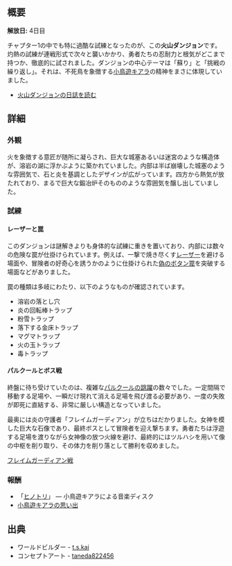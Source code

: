<!-- title: 火山ダンジョン -->
<!-- quote: どうやら私はファストフードチェーンのオーナーにまで落ちぶれてしまったようだ。 -->
<!-- chapters: 0 -->
<!-- images: (火山ダンジョン入口 概要 #1), (火山ダンジョン入口 概要 #2), (火山ダンジョン 概要 #1), (火山ダンジョン 概要 #2), (火山ダンジョン 概要 #3), (火山ダンジョン 概要 #4), (火山ダンジョン コンセプトアート), (彼らは皆溶岩で泳ごうとした), (勇者たちの探索), (ボス戦の女神像) -->
<!-- model: false -->

## 概要

**解放日:** 4日目

チャプター1の中でも特に過酷な試練となったのが、この**火山ダンジョン**です。灼熱の試練が連戦形式で次々と襲いかかり、勇者たちの忍耐力と根気がどこまで持つか、徹底的に試されました。ダンジョンの中心テーマは「蘇り」と「挑戦の繰り返し」。それは、不死鳥を象徴する[小鳥遊キアラ](#entry:kiara-entry)の精神をまさに体現していました。

- [火山ダンジョンの日誌を読む](#text:volcano-dungeon-lore)

## 詳細

### 外観

火を象徴する意匠が随所に凝らされ、巨大な城塞あるいは迷宮のような構造体が、溶岩の湖に浮かぶように築かれていました。内部は半ば崩壊した城塞のような雰囲気で、石と炎を基調としたデザインが広がっています。四方から熱気が放たれており、まるで巨大な鍛冶炉そのもののような雰囲気を醸し出していました。

### 試練

#### レーザーと罠

このダンジョンは謎解きよりも身体的な試練に重きを置いており、内部には数々の危険な罠が仕掛けられています。例えば、一撃で焼き尽くす[レーザー](https://www.youtube.com/live/N3v-MJXHQ0w?si=rFVQeKPLGv5Zumnz&t=6526)を避ける場面や、冒険者の好奇心を誘うかのように仕掛けられた[偽のボタン罠](https://www.youtube.com/live/N3v-MJXHQ0w?si=8JvYnazYsw-n5I-I&t=7215)を突破する場面などがありました。

罠の種類は多岐にわたり、以下のようなものが確認されています。

- 溶岩の落とし穴
- 炎の回転棒トラップ
- 粉雪トラップ
- 落下する金床トラップ
- マグマトラップ
- 火の玉トラップ
- 毒トラップ

#### パルクールとボス戦

終盤に待ち受けていたのは、複雑な[パルクールの跳躍](https://www.youtube.com/live/72SJQRQ7qi0?si=34q6OX2oqM_n2rX&t=15634)の数々でした。一定間隔で移動する足場や、一瞬だけ現れて消える足場を飛び渡る必要があり、一度の失敗が即死に直結する、非常に厳しい構造となっていました。

最奥には炎の守護者「フレイムガーディアン」が立ちはだかりました。女神を模した巨大な石像であり、最終ボスとして冒険者を迎え撃ちます。勇者たちは浮遊する足場を渡りながら女神像の放つ火線を避け、最終的にはツルハシを用いて像の中枢を削り取り、その体力を削り落として勝利を収めました。

[フレイムガーディアン戦](#embed:https://www.youtube.com/live/72SJQRQ7qi0?si=UymqRZv4YuWyiCbi&t=15823)

### 報酬

- 「[ヒノトリ](https://youtu.be/eDfMDkgheQY?si=LrNua8X-nFdM770M)」 ― 小鳥遊キアラによる音楽ディスク
- [小鳥遊キアラの思い出](https://youtu.be/A3bQdV_sl08?si=-NxdiYuhunxDUoa1)

## 出典

- ワールドビルダー - [t.s.kai](https://x.com/tskai_xx)
- コンセプトアート - [taneda822456](https://x.com/taneda822456/status/1831263434736013607/photo/1)
